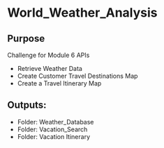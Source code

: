 # World_Weather_Analysis

## Purpose

Challenge for Module 6 APIs
* Retrieve Weather Data
* Create Customer Travel Destinations Map
* Create a Travel Itinerary Map

## Outputs:
* Folder: Weather_Database
* Folder: Vacation_Search
* Folder: Vacation Itinerary